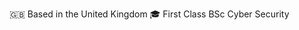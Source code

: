 🇬🇧 Based in the United Kingdom
🎓 First Class BSc Cyber Security


<!---
tommzv/tommzv is a ✨ special ✨ repository because its `README.md` (this file) appears on your GitHub profile.
You can click the Preview link to take a look at your changes.
--->
